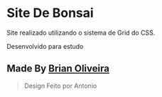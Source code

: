 # Site De Bonsai
Site realizado utilizando o sistema de Grid do CSS.

Desenvolvido para estudo

## Made By [Brian Oliveira](https://github.com/BrianOli)
> Design Feito por Antonio
